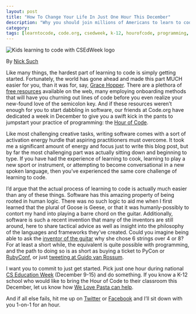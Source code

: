 ```yaml
---
layout: post
title: "How To Change Your Life In Just One Hour This December"
description: "Why you should join millions of Americans to learn to code during Computer Science Education Week."
category: 
tags: [learntocode, code.org, csedweek, k-12, hourofcode, programming, computer science]
---
```


<img src="/img/blog/hour-of-code-promo.jpg" alt="Kids learning to code with CSEdWeek logo">

By [Nick Such](https://plus.google.com/+NickSuch/)

Like many things, the hardest part of learning to code is simply getting started. Fortunately, the world has gone ahead and made this part MUCH easier for you, than it was for, say, [Grace Hopper](http://en.wikipedia.org/wiki/Grace_Hopper). There are a plethora of [free resources](http://www.codecademy.com/) available on the web, many employing onboarding methods that will have you churning out lines of code before you even realize your new-found love of the semicolon key. And if these resources weren’t enough for you to start dabbling in software, our friends at Code.org have dedicated a week in December to give you a swift kick in the pants to jumpstart your practice of programming: the [Hour of Code](http://code.org/hourofcode).

<!--break-->

Like most challenging creative tasks, writing software comes with a sort of activation energy hurdle that aspiring practitioners must overcome. It took me a significant amount of energy and focus just to write this blog post, but by far the most challenging part was actually sitting down and beginning to type. If you have had the experience of learning to cook, learning to play a new sport or instrument, or attempting to become conversational in a new spoken language, then you’ve experienced the same core challenge of learning to code. 

I’d argue that the actual process of learning to code is actually much easier than any of these things. Software has this amazing property of being rooted in human logic. There was no such logic to aid me when I first learned that the plural of Goose is Geese, or that it was humanly-possibly to contort my hand into playing a barre chord on the guitar. Additionally, software is such a recent invention that many of the inventors are still around, here to share tactical advice as well as insight into the philosophy of the languages and frameworks they’ve created. Could you imagine being able to ask the [inventor of the guitar](http://en.wikipedia.org/wiki/Guitar#History) why she chose 6 strings over 4 or 8? For at least a short while, the equivalent is quite possible with programming, and the path to doing so is as short as buying a ticket to PyCon or [RubyConf](http://rubyconf.org/), or just [tweeting at Guido van Rossum](https://twitter.com/gvanrossum).

I want you to commit to just get started. Pick just one hour during national [CS Education Week](http://csedweek.org/) (December 9-15) and do something. If you know a K-12 school who would like to bring the Hour of Code to their classroom this December, let us know how [We Love Pasta can help](http://awesomeincu.com/hourofcode.html).

And if all else fails, hit me up on [Twitter](https://twitter.com/aerosuch) or [Facebook](https://www.facebook.com/nicksuch) and I’ll sit down with you 1-on-1 for an hour.
